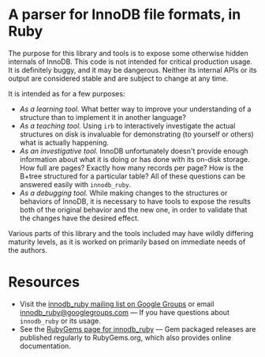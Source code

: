 # A parser for InnoDB file formats, in Ruby #

The purpose for this library and tools is to expose some otherwise hidden internals of InnoDB. This code is not intended for critical production usage. It is definitely buggy, and it may be dangerous. Neither its internal APIs or its output are considered stable and are subject to change at any time.

It is intended as for a few purposes:

* *As a learning tool.* What better way to improve your understanding of a structure than to implement it in another language?
* *As a teaching tool.* Using `irb` to interactively investigate the actual structures on disk is invaluable for demonstrating (to yourself or others) what is actually happening.
* *As an investigative tool.* InnoDB unfortunately doesn't provide enough information about what it is doing or has done with its on-disk storage. How full are pages? Exactly how many records per page? How is the B+tree structured for a particular table? All of these questions can be answered easily with `innodb_ruby`.
* *As a debugging tool.* While making changes to the structures or behaviors of InnoDB, it is necessary to have tools to expose the results both of the original behavior and the new one, in order to validate that the changes have the desired effect.

Various parts of this library and the tools included may have wildly differing maturity levels, as it is worked on primarily based on immediate needs of the authors.

# Resources #

* Visit the [innodb_ruby mailing list on Google Groups](https://groups.google.com/d/forum/innodb_ruby) or email [innodb_ruby@googlegroups.com](mailto:innodb_ruby@googlegroups.com) &mdash; If you have questions about `innodb_ruby` or its usage.
* See the [RubyGems page for innodb_ruby](http://rubygems.org/gems/innodb_ruby) &mdash; Gem packaged releases are published regularly to RubyGems.org, which also provides online documentation.
